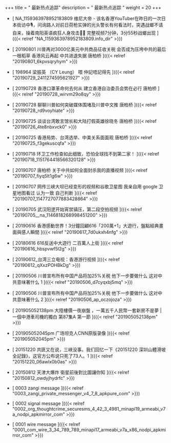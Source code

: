 +++
title = "  最新热点追踪"
description = "  最新热点追踪  "
weight = 20
+++



* [  NA_1159363978952183809 维尼大帝 - 该名香港YouTuber在昨日的一次日本街访中🎙，问询路人对前日荷枪实弹的光头警长有何看法时，突遇战螂不请自来，操着南阳英语疯狂人身攻击🤦‍♀️  完整视频7分钟，3分55秒战螂出现  ]({{< relref "NA_1159363978952183809.info_dir" >}})


* [  20190801 川普再对3000亿美元中共商品征收关税 会否成为压垮中共的最后一根稻草 香港风云再起 中共进退失据 唐柏桥  ]({{< relref "20190801_6kpvsqryhym" >}})


* [  198964 梁振英 （CY Leung） 喂 仲記唔記得先  ]({{< relref "20190729_2411274595621927" >}})


* [  20190728 香港口罩革命何去何从 建立香港自治委员会势在必行 唐柏桥  ]({{< relref "20190728_wirvm29o8qy" >}})


* [  20190728 聊聊川普如何突破媒体围堵及川普中文推 唐柏桥  ]({{< relref "20190728_rd9voyhiate" >}})


* [  20190725 谈谈台湾敢言馆长和大陆打假英雄徐晓冬 唐柏桥  ]({{< relref "20190726_4te8nbxvck0" >}})


* [  20190725 香港局势、台湾选举、中美关系面面观 唐柏桥  ]({{< relref "20190725_f3gekuscqfa" >}})


* [  20190718 环卫工作检查如此细致，恐怕全球找不到第二家！ ]({{< relref "20190718_1151764418566320128" >}})


* [  20190707 唐柏桥 关于中共如何全面封杀我的直播视频  ]({{< relref "20190707_fiyq5lt1g6w" >}})


* [  20190707 网传三峡大坝已经变形的视频和谷歌卫星图 我亲自用 google 卫星地图看过 认为一致 自己判断  ]({{< relref "20190707_1147727077883428864" >}})


* [  20190705 武汉阳逻开始宵禁镇压，第二段空拍视频 ]({{< relref "20190705__na_1146818268998451200" >}})


* [  20190616 香港感動世界！3分鐘回顧616「200萬+1」大遊行，盤點經典畫面與感人瞬間 ]({{< relref "20190617_7d0ukxh4nfg" >}})


* [  20180616 616反送中大遊行 二百萬人上街  ]({{< relref "20190616_hbspvwf5l2g" >}})


* [  20190612_台湾三立电视：香港游行视频  ]({{< relref "20190612_qXxzPOHBkDg" >}})


* [  20190506 川普宣布所有中国产品将加25%关税 他下一步要做什么 这对中共意味著什么 1 ]({{< relref "20190506_d7cyqxbj5mq" >}})


* [  20190506 川普宣布所有中国产品将加25%关税 他下一步要做什么 这对中共意味著什么 2 ]({{< relref "20190506_ap_oczojoza" >}})


* [  201905052138pm  大陸樓價一夜崩盤 ，一萬五千人民幣一套新房不是夢 | 一個中港車司機的獨白 第87集A 第一節 ]({{< relref "201905052138pm" >}})


* [  201905052045pm 广场坦克人CNN原版录像  ]({{< relref "201905052045pm" >}})


* [  20151220 共匪又在说，三峡没事。我们回忆一下《20151220 深圳山體滑坡全記錄》，这官方公布说只死了73人。1 ]({{< relref "20151220_06awlx0b0as" >}})


* [  20150812 天津大爆炸 衛星前後對比圖讓你知  ]({{< relref "20150812_owdyjhydrfc" >}})


* [  0003 zangi message  ]({{< relref "0003_zangi_private_messenger_v4_7_8_apkpure_com" >}})


* [  0002 signal message  ]({{< relref "0002_org_thoughtcrime_securesms_4_42_3_4981_minapi19_armeabi_v7a_nodpi_apkmirror_com" >}})


* [  0001 wire message  ]({{< relref "0001_com_wire_3_34_789_789_minapi17_armeabi_v7a_x86_nodpi_apkmirror_com" >}})

